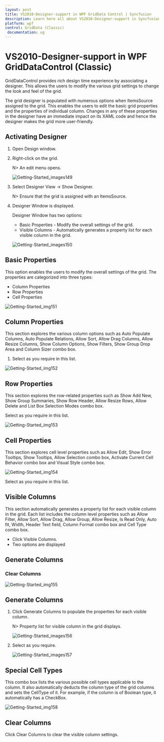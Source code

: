 ```yaml
---
layout: post
title: VS2010-Designer-support in WPF GridData Control | Syncfusion
description: Learn here all about VS2010-Designer-support in Syncfusion WPF GridDataControl (Classic) control, its elements and more.
platform: wpf
control: GridData (Classic)
 documentation: ug
---
```


# VS2010-Designer-support in WPF GridDataControl (Classic)

GridDataControl provides rich design time experience by associating a designer. This allows the users to modify the various grid settings to change the look and feel of the grid.

The grid designer is populated with numerous options when ItemsSource assigned to the grid. This enables the users to edit the basic grid properties and the properties of individual column. Changes in any of these properties in the designer have an immediate impact on its XAML code and hence the designer makes the grid more user-friendly.

## Activating Designer

1. Open Design window.

2. Right-click on the grid.

   N> An edit menu opens.

   ![Getting-Started_images149](Getting-Started_images/Getting-Started_img149.jpeg)

3. Select Designer View -> Show Designer. 

   N> Ensure that the grid is assigned with an ItemsSource.

4. Designer Window is displayed.

   Designer Window has two options:

   * Basic Properties - Modify the overall settings of the grid.
   * Visible Columns - Automatically generates a property list for each visible column in the grid.

   ![Getting-Started_images150](Getting-Started_images/Getting-Started_img150.jpeg)

## Basic Properties

This option enables the users to modify the overall settings of the grid. The properties are categorized into three types:

* Column Properties
* Row Properties
* Cell Properties

![Getting-Started_img151](Getting-Started_images/Getting-Started_img151.jpeg)

## Column Properties 

This section explores the various column options such as Auto Populate Columns, Auto Populate Relations, Allow Sort, Allow Drag Columns, Allow Resize Columns, Show Column Options, Show Filters, Show Group Drop Area and Column Sizer combo box.

1. Select as you require in this list.

![Getting-Started_img152](Getting-Started_images/Getting-Started_img152.jpeg)

## Row Properties

This section explores the row-related properties such as Show Add New, Show Group Summaries, Show Row Header, Allow Resize Rows, Allow Delete and List Box Selection Modes combo box.

Select as you require in this list.

![Getting-Started_img153](Getting-Started_images/Getting-Started_img153.jpeg)


## Cell Properties

This section explores cell level properties such as Allow Edit, Show Error Tooltips, Show Tooltips, Allow Selection combo box, Activate Current Cell Behavior combo box and Visual Style combo box.

![Getting-Started_img154](Getting-Started_images/Getting-Started_img154.jpeg)

Select as you require in this list.

## Visible Columns

This section automatically generates a property list for each visible column in the grid. Each list includes the column level properties such as Allow Filter, Allow Sort, Allow Drag, Allow Group, Allow Resize, Is Read Only, Auto fit, Width, Header Text field, Column Format combo box and Cell Type combo box.

* Click Visible Columns.
* Two options are displayed

## Generate Columns

### Clear Columns

![Getting-Started_img155](Getting-Started_images/Getting-Started_img155.jpeg)


## Generate Columns

1. Click Generate Columns to populate the properties for each visible column. 
   
   N> Property list for visible column in the grid displays.

   ![Getting-Started_images156](Getting-Started_images/Getting-Started_img156.jpeg)


2. Select as you require. 

   ![Getting-Started_images157](Getting-Started_images/Getting-Started_img157.jpeg)

## Special Cell Types

This combo box lists the various possible cell types applicable to the column. It also automatically deducts the column type of the grid columns and sets the CellType of it. For example, if the column is of Boolean type, it automatically has a CheckBox.

![Getting-Started_img158](Getting-Started_images/Getting-Started_img158.jpeg)

## Clear Columns

Click Clear Columns to clear the visible column settings.

